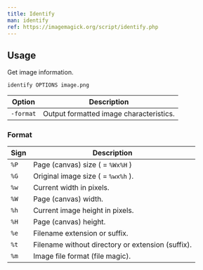 ```yaml
---
title: Identify
man: identify
ref: https://imagemagick.org/script/identify.php
---
```


## Usage

Get image information.

```shell
identify OPTIONS image.png
```

| Option | Description |
| --- | --- |
| `-format` | Output formatted image characteristics. |

### Format

| Sign | Description |
| --- | --- |
| `%P` | Page (canvas) size ( = `%Wx%H` ) |
| `%G` | Original image size ( = `%wx%h` ). |
| `%w` | Current width in pixels. |
| `%W` | Page (canvas) width. |
| `%h` | Current image height in pixels. |
| `%H` | Page (canvas) height. |
| `%e` | Filename extension or suffix. |
| `%t` | Filename without directory or extension (suffix). |
| `%m` | Image file format (file magic). |
